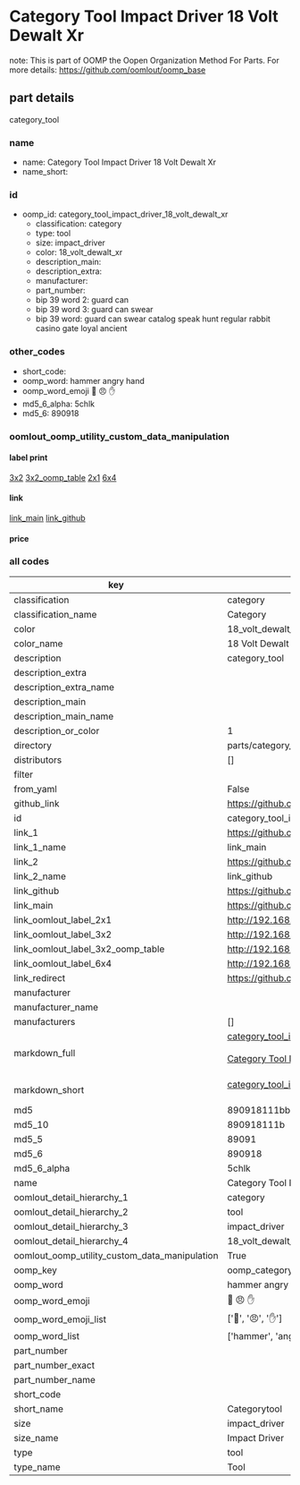# Category Tool Impact Driver 18 Volt Dewalt Xr  

note: This is part of OOMP the Oopen Organization Method For Parts. For more details: https://github.com/oomlout/oomp_base

##  part details
  



category_tool



### name
* name: Category Tool Impact Driver 18 Volt Dewalt Xr
* name_short: 
### id
* oomp_id: category_tool_impact_driver_18_volt_dewalt_xr
  * classification: category
  * type: tool
  * size: impact_driver
  * color: 18_volt_dewalt_xr
  * description_main: 
  * description_extra: 
  * manufacturer: 
  * part_number: 
  * bip 39 word 2: guard can
  * bip 39 word 3: guard can swear
  * bip 39 word: guard can swear catalog speak hunt regular rabbit casino gate loyal ancient

### other_codes
* short_code: 
* oomp_word: hammer angry hand
* oomp_word_emoji :hammer: :angry: :hand:
* md5_6_alpha: 5chlk
* md5_6: 890918






### oomlout_oomp_utility_custom_data_manipulation
#### label print
[3x2](http://192.168.1.245:1112/?label=oomp%205chlk)
[3x2_oomp_table](http://192.168.1.108:1112/?label=oomp%205chlk)
[2x1](http://192.168.1.242:1112/?label=oomp%205chlk)
[6x4](http://192.168.1.55:1112/?label=oomp%205chlk)    

#### link

[link_main](https://github.com/oomlout/oomlout_oomp_version_1_messy/tree/main/parts/category_tool_impact_driver_18_volt_dewalt_xr) [link_github](https://github.com/oomlout/oomlout_oomp_version_1_messy/tree/main/parts/category_tool_impact_driver_18_volt_dewalt_xr)                             

#### price







### all codes 
| key | value |  
| --- | --- |  
| classification | category |  
| classification_name | Category |  
| color | 18_volt_dewalt_xr |  
| color_name | 18 Volt Dewalt Xr |  
| description | category_tool |  
| description_extra |  |  
| description_extra_name |  |  
| description_main |  |  
| description_main_name |  |  
| description_or_color | 1  |  
| directory | parts/category_tool_impact_driver_18_volt_dewalt_xr |  
| distributors | [] |  
| filter |  |  
| from_yaml | False |  
| github_link | https://github.com/oomlout/oomlout_oomp_part_src/tree/main/parts/category_tool_impact_driver_18_volt_dewalt_xr |  
| id | category_tool_impact_driver_18_volt_dewalt_xr |  
| link_1 | https://github.com/oomlout/oomlout_oomp_version_1_messy/tree/main/parts/category_tool_impact_driver_18_volt_dewalt_xr |  
| link_1_name | link_main |  
| link_2 | https://github.com/oomlout/oomlout_oomp_version_1_messy/tree/main/parts/category_tool_impact_driver_18_volt_dewalt_xr |  
| link_2_name | link_github |  
| link_github | https://github.com/oomlout/oomlout_oomp_version_1_messy/tree/main/parts/category_tool_impact_driver_18_volt_dewalt_xr |  
| link_main | https://github.com/oomlout/oomlout_oomp_version_1_messy/tree/main/parts/category_tool_impact_driver_18_volt_dewalt_xr |  
| link_oomlout_label_2x1 | http://192.168.1.242:1112/?label=oomp%205chlk |  
| link_oomlout_label_3x2 | http://192.168.1.245:1112/?label=oomp%205chlk |  
| link_oomlout_label_3x2_oomp_table | http://192.168.1.108:1112/?label=oomp%205chlk |  
| link_oomlout_label_6x4 | http://192.168.1.55:1112/?label=oomp%205chlk |  
| link_redirect | https://github.com/oomlout/oomlout_oomp_version_1_messy/tree/main/parts/category_tool_impact_driver_18_volt_dewalt_xr |  
| manufacturer |  |  
| manufacturer_name |  |  
| manufacturers | [] |  
| markdown_full | [category_tool_impact_driver_18_volt_dewalt_xr](none)<br>[](none)<br>[Category Tool Impact Driver 18 Volt Dewalt Xr](none)<br><br> |  
| markdown_short | [category_tool_impact_driver_18_volt_dewalt_xr](none)<br><br> |  
| md5 | 890918111bb03699bde8623fb7083b3a |  
| md5_10 | 890918111b |  
| md5_5 | 89091 |  
| md5_6 | 890918 |  
| md5_6_alpha | 5chlk |  
| name | Category Tool Impact Driver 18 Volt Dewalt Xr |  
| oomlout_detail_hierarchy_1 | category |  
| oomlout_detail_hierarchy_2 | tool |  
| oomlout_detail_hierarchy_3 | impact_driver |  
| oomlout_detail_hierarchy_4 | 18_volt_dewalt_xr |  
| oomlout_oomp_utility_custom_data_manipulation | True |  
| oomp_key | oomp_category_tool_impact_driver_18_volt_dewalt_xr |  
| oomp_word | hammer angry hand |  
| oomp_word_emoji | :hammer: :angry: :hand: |  
| oomp_word_emoji_list | [':hammer:', ':angry:', ':hand:'] |  
| oomp_word_list | ['hammer', 'angry', 'hand'] |  
| part_number |  |  
| part_number_exact |  |  
| part_number_name |  |  
| short_code |  |  
| short_name | Categorytool |  
| size | impact_driver |  
| size_name | Impact Driver |  
| type | tool |  
| type_name | Tool |  
